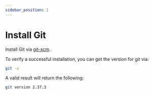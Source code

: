 ```yaml
---
sidebar_position: 1
---
```


# Install Git

Install Git via [git-scm](https://git-scm.com).

To verify a successful installation, you can get the version for git via:

```bash
git -v
```

A valid result will return the following:

```bash
git version 2.37.3
```
